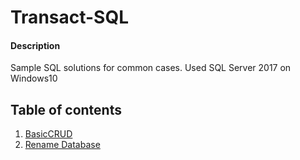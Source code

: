 # Transact-SQL

#### Description
Sample SQL solutions for common cases.
Used SQL Server 2017 on Windows10 

## Table of contents
1. [BasicCRUD](#BasicCRUD)
1. [Rename Database](#RenameDatabase)
